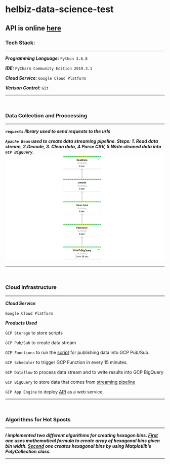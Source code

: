 # helbiz-data-science-test

## API is online [here](https://real-time-gbfs-feeds.appspot.com/) 

### Tech Stack:
******
***Programming Language:*** `Python 3.6.8`

***IDE:*** `PyCharm Community Edition 2019.3.1`

***Cloud Service:*** `Google Cloud Platform`

***Verison Control:*** `Git`
******
<br/>

### Data Collection and Proccessing
******
***`requests` library used to send requests to the urls***

***`Apache Beam` used to create data streaming pipeline. Steps: 1. Read data stream, 2.Decode, 3. Clean data, 4.Parse CSV, 5.Write cleaned data into `GCP BigQuery`.***<br/>
![](screenshots/pipeline.png)<br/>
******
<br/>

### Cloud Infrastructure
******
***Cloud Service***
 
`Google Cloud Platform`

***Products Used***

`GCP Storage` to store scripts

`GCP Pub/Sub` to create data stream

`GCP Functions` to run the [script](publish.py) for publishing data into GCP Pub/Sub.

`GCP Scheduler` to trigger GCP Function in every 15 minutes.

`GCP Dataflow` to process data stream and to write results into GCP BigQuery

`GCP BigQuery` to store data that comes from [streaming pipeline](pipeline_stream.py)

`GCP App Engine` to deploy [API](https://real-time-gbfs-feeds.appspot.com/) as a web service.
******
<br/>

### Algorithms for Hot Sposts
******
***I implemented two different algorithms for creating hexagon bins. [First]() one uses mathematical formula to create array of hexagonal bins given bin width. [Second]() one creates hexagonal bins by using Matplotlib's PolyCollection class.***
******
